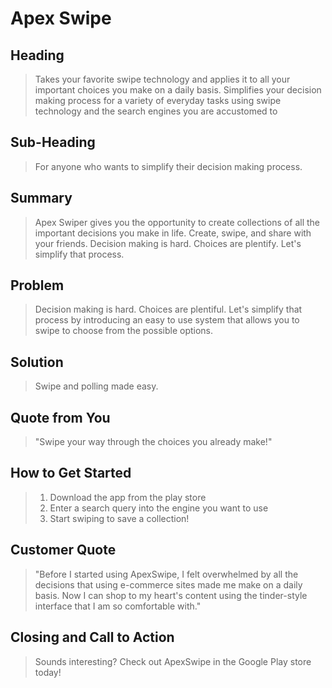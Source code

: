 # Apex Swipe #

<!-- 
> This material was originally posted [here](http://www.quora.com/What-is-Amazons-approach-to-product-development-and-product-management). It is reproduced here for posterities sake.

There is an approach called "working backwards" that is widely used at Amazon. They work backwards from the customer, rather than starting with an idea for a product and trying to bolt customers onto it. While working backwards can be applied to any specific product decision, using this approach is especially important when developing new products or features.

For new initiatives a product manager typically starts by writing an internal press release announcing the finished product. The target audience for the press release is the new/updated product's customers, which can be retail customers or internal users of a tool or technology. Internal press releases are centered around the customer problem, how current solutions (internal or external) fail, and how the new product will blow away existing solutions.

If the benefits listed don't sound very interesting or exciting to customers, then perhaps they're not (and shouldn't be built). Instead, the product manager should keep iterating on the press release until they've come up with benefits that actually sound like benefits. Iterating on a press release is a lot less expensive than iterating on the product itself (and quicker!).

If the press release is more than a page and a half, it is probably too long. Keep it simple. 3-4 sentences for most paragraphs. Cut out the fat. Don't make it into a spec. You can accompany the press release with a FAQ that answers all of the other business or execution questions so the press release can stay focused on what the customer gets. My rule of thumb is that if the press release is hard to write, then the product is probably going to suck. Keep working at it until the outline for each paragraph flows. 

Oh, and I also like to write press-releases in what I call "Oprah-speak" for mainstream consumer products. Imagine you're sitting on Oprah's couch and have just explained the product to her, and then you listen as she explains it to her audience. That's "Oprah-speak", not "Geek-speak".

Once the project moves into development, the press release can be used as a touchstone; a guiding light. The product team can ask themselves, "Are we building what is in the press release?" If they find they're spending time building things that aren't in the press release (overbuilding), they need to ask themselves why. This keeps product development focused on achieving the customer benefits and not building extraneous stuff that takes longer to build, takes resources to maintain, and doesn't provide real customer benefit (at least not enough to warrant inclusion in the press release).
 -->
 
## Heading ##
  > Takes your favorite swipe technology and applies it to all your important choices you make on a daily basis.
  > Simplifies your decision making process for a variety of everyday tasks using swipe technology and the search engines you are accustomed to

## Sub-Heading ##
  > For anyone who wants to simplify their decision making process.

## Summary ##
  > Apex Swiper gives you the opportunity to create collections of all the important decisions you make in life.  Create, swipe, and share with your friends. Decision making is hard.  Choices are plentify.  Let's simplify that process.
  
## Problem ##
  > Decision making is hard.  Choices are plentiful.  Let's simplify that process by introducing an easy to use system that allows you to swipe to choose from the possible options.

## Solution ##
  > Swipe and polling made easy.

## Quote from You ##
  > "Swipe your way through the choices you already make!"

## How to Get Started ##
  > 1. Download the app from the play store
  > 2. Enter a search query into the engine you want to use
  > 3. Start swiping to save a collection!

## Customer Quote ##
  > "Before I started using ApexSwipe, I felt overwhelmed by all the decisions that using e-commerce sites made me make on a daily basis.  Now I can shop to my heart's content using the tinder-style interface that I am so comfortable with."

## Closing and Call to Action ##
  > Sounds interesting? Check out ApexSwipe in the Google Play store today!
